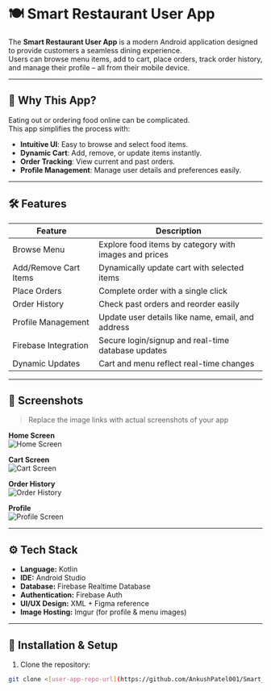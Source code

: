 # 🍽️ Smart Restaurant User App

The **Smart Restaurant User App** is a modern Android application designed to provide customers a seamless dining experience.  
Users can browse menu items, add to cart, place orders, track order history, and manage their profile – all from their mobile device.

---

## 🌟 Why This App?

Eating out or ordering food online can be complicated.  
This app simplifies the process with:

- **Intuitive UI**: Easy to browse and select food items.  
- **Dynamic Cart**: Add, remove, or update items instantly.  
- **Order Tracking**: View current and past orders.  
- **Profile Management**: Manage user details and preferences easily.  

---

## 🛠 Features

| Feature | Description |
|---------|-------------|
| Browse Menu | Explore food items by category with images and prices |
| Add/Remove Cart Items | Dynamically update cart with selected items |
| Place Orders | Complete order with a single click |
| Order History | Check past orders and reorder easily |
| Profile Management | Update user details like name, email, and address |
| Firebase Integration | Secure login/signup and real-time database updates |
| Dynamic Updates | Cart and menu reflect real-time changes |

---

## 📸 Screenshots

> Replace the image links with actual screenshots of your app

**Home Screen**  
![Home Screen](link-to-home-screenshot)

**Cart Screen**  
![Cart Screen](link-to-cart-screenshot)

**Order History**  
![Order History](link-to-history-screenshot)

**Profile**  
![Profile Screen](link-to-profile-screenshot)

---

## ⚙️ Tech Stack

- **Language:** Kotlin  
- **IDE:** Android Studio  
- **Database:** Firebase Realtime Database  
- **Authentication:** Firebase Auth  
- **UI/UX Design:** XML + Figma reference  
- **Image Hosting:** Imgur (for profile & menu images)

---

## 🚀 Installation & Setup

1. Clone the repository:  
```bash
git clone <[user-app-repo-url](https://github.com/AnkushPatel001/Smart_restaurant01.git)>
